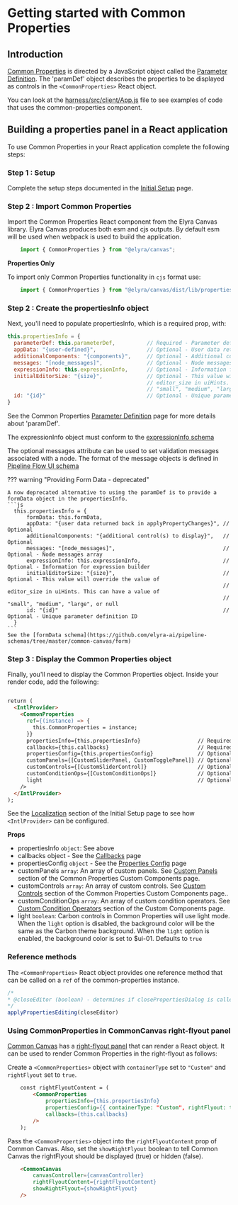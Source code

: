 # Getting started with Common Properties

## Introduction
[Common Properties](01.10-common-properties.md) is directed by a JavaScript object called the [Parameter Definition](04.01-parameter-definition.md). The 'paramDef' object describes the properties to be displayed as controls in the `<CommonProperties>` React object.

You can look at the [harness/src/client/App.js](https://github.com/elyra-ai/canvas/blob/49ed634e3353d8f5c58eb8409ed8e1009f19c87a/canvas_modules/harness/src/client/App.js) file to see examples of code that uses the common-properties component.

## Building a properties panel in a React application

To use Common Properties in your React application complete the following steps:

### Step 1 : Setup

Complete the setup steps documented in the [Initial Setup](02-set-up.md) page.

### Step 2 : Import Common Properties

Import the Common Properties React component from the Elyra Canvas library. Elyra Canvas produces both esm and cjs outputs. By default esm will be used when webpack is used to build the application.

```js
    import { CommonProperties } from "@elyra/canvas";
```
**Properties Only**

To import only Common Properties functionality in `cjs` format use:

```js
    import { CommonProperties } from "@elyra/canvas/dist/lib/properties";
```


### Step 2 : Create the propertiesInfo object

Next, you'll need to populate propertiesInfo, which is a required prop, with:

```js
this.propertiesInfo = {
  parameterDef: this.parameterDef,          // Required - Parameter definitions/hints/conditions
  appData: "{user-defined}",                // Optional - User data returned in applyPropertyChanges
  additionalComponents: "{components}",     // Optional - Additional component(s) to display
  messages: "[node_messages]",              // Optional - Node messages array
  expressionInfo: this.expressionInfo,      // Optional - Information for expression builde
  initialEditorSize: "{size}",              // Optional - This value will override the value of
                                            // editor_size in uiHints. This can have a value of
                                            // "small", "medium", "large", or null
  id: "{id}"                                // Optional - Unique parameter definition ID
}
```
See the Common Properties [Parameter Definition](04.01-parameter-definition.md) page for more details about 'paramDef'.

The expressionInfo object must conform to the [expressionInfo schema](https://github.com/elyra-ai/pipeline-schemas/tree/main/common-canvas/expression)

The optional messages attribute can be used to set validation messages associated with a node. The format of the message objects is defined in [Pipeline Flow UI schema](https://github.com/elyra-ai/pipeline-schemas/blob/main/common-pipeline/pipeline-flow/pipeline-flow-ui-v3-schema.json)


??? warning "Providing Form Data - deprecated"

    A now deprecated alternative to using the paramDef is to provide a formData object in the propertiesInfo.
    ```js
      this.propertiesInfo = {
          formData: this.formData,
          appData: "{user data returned back in applyPropertyChanges}", // Optional
          additionalComponents: "{additional control(s) to display}",   // Optional
          messages: "[node_messages]",                                  // Optional - Node messages array
          expressionInfo: this.expressionInfo,                          // Optional - Information for expression builder
          initialEditorSize: "{size}",                                  // Optional - This value will override the value of
                                                                        // editor_size in uiHints. This can have a value of
                                                                        // "small", "medium", "large", or null
          id: "{id}"                                                    // Optional - Unique parameter definition ID
      }
    ```
    See the [formData schema](https://github.com/elyra-ai/pipeline-schemas/tree/master/common-canvas/form)

### Step 3 : Display the Common Properties object

Finally, you'll need to display the Common Properties object. Inside your render code, add the following:

```html

return (
  <IntlProvider>
    <CommonProperties
      ref={(instance) => {
        this.CommonProperties = instance;
      }}
      propertiesInfo={this.propertiesInfo}                  // Required
      callbacks={this.callbacks}                            // Required
      propertiesConfig={this.propertiesConfig}              // Optional
      customPanels={[CustomSliderPanel, CustomTogglePanel]} // Optional
      customControls={[CustomSliderControl]}                // Optional
      customConditionOps={[CustomConditionOps]}             // Optional
      light                                                 // Optional
    />
  </IntlProvider>
);
```

See the [Localization](02-set-up.md/#localization) section of the Initial Setup page to see how `<IntlProvider>` can be configured.

**Props**

- propertiesInfo `object`: See above
- callbacks object - See the [Callbacks](04.02-callbacks.md) page
- propertiesConfig `object` - See the [Properties Config](04.08-properties-config.md) page
- customPanels `array`: An array of custom panels. See [Custom Panels](04.06-custom-components.md#custom-panels) section of the Common Properties Custom Components page.
- customControls `array`: An array of custom controls. See [Custom Controls](04.06-custom-components.md#custom-controls) section of the Common Properties Custom Components page..
- customConditionOps `array`: An array of custom condition operators.  See [Custom Condition Operators](04.06-custom-components.md#custom-condition-operators) section of the Custom Components page.
- light `boolean`: Carbon controls in Common Properties will use light mode. When the `light` option is disabled, the background color will be the same as the Carbon theme background. When the `light` option is enabled, the background color is set to $ui-01. Defaults to `true`

### Reference methods

The `<CommonProperties>` React object provides one reference method that can be called on a `ref` of the common-properties instance.
```js
/*
* @closeEditor (boolean) - determines if closePropertiesDialog is called or not
*/
applyPropertiesEditing(closeEditor)
```

### Using CommonProperties in CommonCanvas right-flyout panel

[Common Canvas](03-common-canvas.md) has a [right-flyout panel](03-common-canvas.md#right-flyout-panel-parameters) that can render a React object. It can be used to render Common Properties in the right-flyout as follows:

Create a `<CommonProperties>` object with `containerType` set to `"Custom"` and `rightFlyout` set to `true`.
```html
    const rightFlyoutContent = (
        <CommonProperties
            propertiesInfo={this.propertiesInfo}
            propertiesConfig={{ containerType: "Custom", rightFlyout: true }}
            callbacks={this.callbacks}
        />
    );
```

Pass the `<CommonProperties>` object into the `rightFlyoutContent` prop of Common Canvas. Also, set the `showRightFlyout` boolean to tell Common Canvas the rightFlyout should be displayed (true) or hidden (false).
```html
    <CommonCanvas
        canvasController={canvasController}
        rightFlyoutContent={rightFlyoutContent}
        showRightFlyout={showRightFlyout}
    />
```
